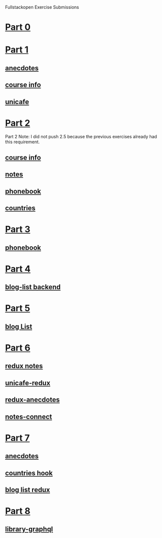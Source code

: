 Fullstackopen Exercise Submissions

# [Part 0](https://github.com/I-keep-trying/fullstackopen-exercises/tree/master/part0)

# [Part 1](https://github.com/I-keep-trying/fullstackopen-exercises/tree/master/part1)

## [anecdotes](https://github.com/I-keep-trying/fullstackopen-exercises/tree/master/part1/anecdotes)

## [course info](https://github.com/I-keep-trying/fullstackopen-exercises/tree/master/part1/course-info-app)

## [unicafe](https://github.com/I-keep-trying/fullstackopen-exercises/tree/master/part1/unicafe)

# [Part 2](https://github.com/I-keep-trying/fullstackopen-exercises/tree/master/part2)

Part 2 Note: I did not push 2.5 because the previous exercises already had this requirement.

## [course info](https://github.com/I-keep-trying/fullstackopen-exercises/tree/master/part2/course-info)

## [notes](https://github.com/I-keep-trying/fullstackopen-exercises/tree/master/part2/notes)

## [phonebook](https://github.com/I-keep-trying/fullstackopen-exercises/tree/master/part2/phonebook)

## [countries](https://github.com/I-keep-trying/fullstackopen-exercises/tree/master/part2/countries)

# [Part 3](https://github.com/I-keep-trying/fullstackopen-exercises/tree/master/part3/hello)

## [phonebook](https://github.com/I-keep-trying/fullstack-exercise3-phonebook)

# [Part 4](https://github.com/I-keep-trying/fullstackopen-exercises/tree/master/part4)

## [blog-list backend](https://github.com/I-keep-trying/fullstackopen-exercises/tree/master/part4/blog-list)

# [Part 5](https://github.com/I-keep-trying/fullstackopen-exercises/tree/master/part5.1/)

## [blog List](https://github.com/I-keep-trying/fullstackopen-exercises/tree/master/part5.1/bloglist-frontend)

# [Part 6](https://github.com/I-keep-trying/fullstackopen-exercises/tree/master/part6)

## [redux notes](https://github.com/I-keep-trying/fullstackopen-exercises/tree/master/part6/redux-counter)

## [unicafe-redux](https://github.com/I-keep-trying/fullstackopen-exercises/tree/master/part6/unicafe-redux)

## [redux-anecdotes](https://github.com/I-keep-trying/fullstackopen-exercises/tree/master/part6/redux-anecdotes)

## [notes-connect](https://github.com/I-keep-trying/fullstackopen-exercises/tree/master/part6/notes-connect)

# [Part 7](https://github.com/I-keep-trying/fullstackopen-exercises/tree/master/part7)

## [anecdotes](https://github.com/I-keep-trying/fullstackopen-exercises/tree/master/part7/anecdotes-react-router)

## [countries hook](https://github.com/I-keep-trying/fullstackopen-exercises/tree/master/part7/country-hook)

## [blog list redux](https://github.com/I-keep-trying/fullstackopen-exercises/tree/master/part7/blog-list-redo)


# [Part 8](https://github.com/I-keep-trying/fullstackopen-exercises/tree/master/part8)

## [library-graphql](https://github.com/I-keep-trying/fullstackopen-exercises/tree/master/part8/library-graphql)